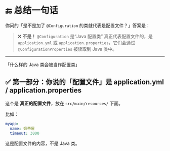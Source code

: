 # 🔚 总结一句话

你问的「是不是加了 `@Configuration` 的类就代表是配置文件？」答案是：

> ❌ **不是！**
> `@Configuration` 是“Java 配置类”
> 真正代表配置文件的，是 `application.yml` 或 `application.properties`，它们会通过 `@ConfigurationProperties` 被读取到 Java 类中。

---


「什么样的 Java 类会被当作配置类」
## ✅ 第一部分：你说的「配置文件」是 **application.yml / application.properties**

这个是 **真正的配置文件**，放在 `src/main/resources/` 下面。

比如：

```yaml
myapp:
  name: 奶茶屋
  timeout: 3000
```

这是配置文件的内容，不是 Java 类。
